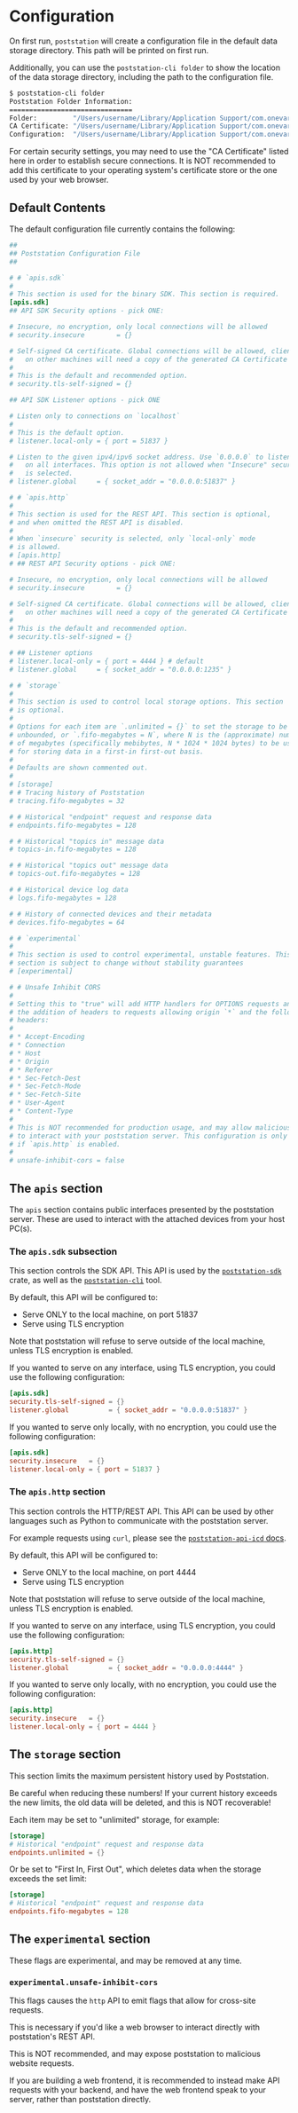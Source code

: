# Configuration

On first run, `poststation` will create a configuration file in the default
data storage directory. This path will be printed on first run.

Additionally, you can use the `poststation-cli folder` to show the location
of the data storage directory, including the path to the configuration file.

```sh
$ poststation-cli folder
Poststation Folder Information:
===============================
Folder:         "/Users/username/Library/Application Support/com.onevariable.onevariable.poststation"
CA Certificate: "/Users/username/Library/Application Support/com.onevariable.onevariable.poststation/ca-cert.pem"
Configuration:  "/Users/username/Library/Application Support/com.onevariable.onevariable.poststation/poststation-config.toml"
```

For certain security settings, you may need to use the "CA Certificate" listed
here in order to establish secure connections. It is NOT recommended to add this
certificate to your operating system's certificate store or the one used by
your web browser.

## Default Contents

The default configuration file currently contains the following:

```toml
##
## Poststation Configuration File
##

# # `apis.sdk`
#
# This section is used for the binary SDK. This section is required.
[apis.sdk]
## API SDK Security options - pick ONE:

# Insecure, no encryption, only local connections will be allowed
# security.insecure        = {}

# Self-signed CA certificate. Global connections will be allowed, clients
#   on other machines will need a copy of the generated CA Certificate
#
# This is the default and recommended option.
# security.tls-self-signed = {}

## API SDK Listener options - pick ONE

# Listen only to connections on `localhost`
#
# This is the default option.
# listener.local-only = { port = 51837 }

# Listen to the given ipv4/ipv6 socket address. Use `0.0.0.0` to listen
#   on all interfaces. This option is not allowed when "Insecure" security
#   is selected.
# listener.global     = { socket_addr = "0.0.0.0:51837" }

# # `apis.http`
#
# This section is used for the REST API. This section is optional,
# and when omitted the REST API is disabled.
#
# When `insecure` security is selected, only `local-only` mode
# is allowed.
# [apis.http]
# ## REST API Security options - pick ONE:

# Insecure, no encryption, only local connections will be allowed
# security.insecure        = {}

# Self-signed CA certificate. Global connections will be allowed, clients
#   on other machines will need a copy of the generated CA Certificate
#
# This is the default and recommended option.
# security.tls-self-signed = {}

# ## Listener options
# listener.local-only = { port = 4444 } # default
# listener.global     = { socket_addr = "0.0.0.0:1235" }

# # `storage`
#
# This section is used to control local storage options. This section
# is optional.
#
# Options for each item are `.unlimited = {}` to set the storage to be
# unbounded, or `.fifo-megabytes = N`, where N is the (approximate) number
# of megabytes (specifically mebibytes, N * 1024 * 1024 bytes) to be used
# for storing data in a first-in first-out basis.
#
# Defaults are shown commented out.
#
# [storage]
# # Tracing history of Poststation
# tracing.fifo-megabytes = 32

# # Historical "endpoint" request and response data
# endpoints.fifo-megabytes = 128

# # Historical "topics in" message data
# topics-in.fifo-megabytes = 128

# # Historical "topics out" message data
# topics-out.fifo-megabytes = 128

# # Historical device log data
# logs.fifo-megabytes = 128

# # History of connected devices and their metadata
# devices.fifo-megabytes = 64

# # `experimental`
#
# This section is used to control experimental, unstable features. This
# section is subject to change without stability guarantees
# [experimental]

# # Unsafe Inhibit CORS
#
# Setting this to "true" will add HTTP handlers for OPTIONS requests and
# the addition of headers to requests allowing origin `*` and the following
# headers:
#
# * Accept-Encoding
# * Connection
# * Host
# * Origin
# * Referer
# * Sec-Fetch-Dest
# * Sec-Fetch-Mode
# * Sec-Fetch-Site
# * User-Agent
# * Content-Type
#
# This is NOT recommended for production usage, and may allow malicious websites
# to interact with your poststation server. This configuration is only effective
# if `apis.http` is enabled.
#
# unsafe-inhibit-cors = false
```

## The `apis` section

The `apis` section contains public interfaces presented by the poststation
server. These are used to interact with the attached devices from your host
PC(s).

### The `apis.sdk` subsection

This section controls the SDK API. This API is used by the [`poststation-sdk`]
crate, as well as the [`poststation-cli`] tool.

[`poststation-sdk`]: https://docs.rs/poststation-sdk/latest/poststation_sdk/
[`poststation-cli`]: https://github.com/OneVariable/poststation-util/tree/main/tools/poststation-cli

By default, this API will be configured to:

* Serve ONLY to the local machine, on port 51837
* Serve using TLS encryption

Note that poststation will refuse to serve outside of the local machine, unless
TLS encryption is enabled.

If you wanted to serve on any interface, using TLS encryption, you could
use the following configuration:

```toml
[apis.sdk]
security.tls-self-signed = {}
listener.global          = { socket_addr = "0.0.0.0:51837" }
```

If you wanted to serve only locally, with no encryption, you could use
the following configuration:

```toml
[apis.sdk]
security.insecure   = {}
listener.local-only = { port = 51837 }
```

### The `apis.http` section

This section controls the HTTP/REST API. This API can be used by other languages
such as Python to communicate with the poststation server.

For example requests using `curl`, please see the [`poststation-api-icd` docs].

[`poststation-api-icd` docs]: https://docs.rs/poststation-api-icd/latest/poststation_api_icd/rest/index.html

By default, this API will be configured to:

* Serve ONLY to the local machine, on port 4444
* Serve using TLS encryption

Note that poststation will refuse to serve outside of the local machine, unless
TLS encryption is enabled.

If you wanted to serve on any interface, using TLS encryption, you could
use the following configuration:

```toml
[apis.http]
security.tls-self-signed = {}
listener.global          = { socket_addr = "0.0.0.0:4444" }
```

If you wanted to serve only locally, with no encryption, you could use
the following configuration:

```toml
[apis.http]
security.insecure   = {}
listener.local-only = { port = 4444 }
```

## The `storage` section

This section limits the maximum persistent history used by Poststation.

Be careful when reducing these numbers! If your current history exceeds the new limits,
the old data will be deleted, and this is NOT recoverable!

Each item may be set to "unlimited" storage, for example:

```toml
[storage]
# Historical "endpoint" request and response data
endpoints.unlimited = {}
```

Or be set to "First In, First Out", which deletes data when the storage exceeds
the set limit:

```toml
[storage]
# Historical "endpoint" request and response data
endpoints.fifo-megabytes = 128
```

## The `experimental` section

These flags are experimental, and may be removed at any time.

### `experimental.unsafe-inhibit-cors`

This flags causes the `http` API to emit flags that allow for cross-site requests.

This is necessary if you'd like a web browser to interact directly with poststation's REST API.

This is NOT recommended, and may expose poststation to malicious website requests.

If you are building a web frontend, it is recommended to instead make API requests with your backend,
and have the web frontend speak to your server, rather than poststation directly.
